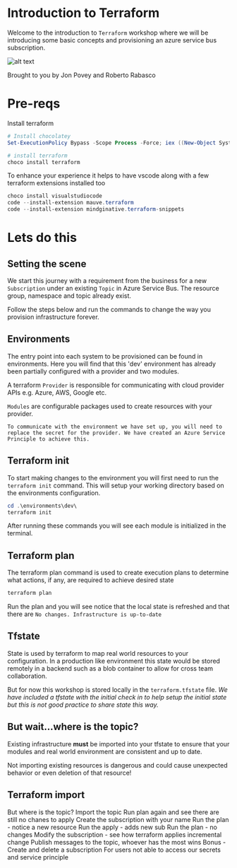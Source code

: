 # Introduction to Terraform
Welcome to the introduction to `Terraform` workshop where we will be introducing some basic concepts and provisioning an azure service bus subscription.

![alt text](https://avatars3.githubusercontent.com/u/29154831?s=280&v=4 "Terraform")

Brought to you by Jon Povey and Roberto Rabasco

# Pre-reqs

Install terraform

```powershell
# Install chocolatey
Set-ExecutionPolicy Bypass -Scope Process -Force; iex ((New-Object System.Net.WebClient).DownloadString('https://chocolatey.org/install.ps1'))

# install terraform
choco install terraform
```

To enhance your experience it helps to have vscode along with a few terraform extensions installed too
```powershell
choco install visualstudiocode
code --install-extension mauve.terraform
code --install-extension mindginative.terraform-snippets
```

# Lets do this
## Setting the scene
We start this journey with a requirement from the business for a new `Subscription` under an existing `Topic` in Azure Service Bus. The resource group, namespace and topic already exist.

Follow the steps below and run the commands to change the way you provision infrastructure forever.

## Environments
The entry point into each system to be provisioned can be found in environments. Here you will find that this 'dev' environment has already been partially configured with a provider and two modules.

A terraform `Provider` is responsible for communicating with cloud provider APIs e.g. Azure, AWS, Google etc.

`Modules` are configurable packages used to create resources with your provider.

```
To communicate with the environment we have set up, you will need to replace the secret for the provider. We have created an Azure Service Principle to achieve this.
```

## Terraform init
To start making changes to the environment you will first need to run the `terraform init` command. This will setup your working directory based on the environments configuration.

```powershell
cd .\environments\dev\
terraform init
```
After running these commands you will see each module is initialized in the terminal.

## Terraform plan
The terraform plan command is used to create execution plans to determine what actions, if any, are required to achieve desired state

```powershell
terraform plan
```
Run the plan and you will see notice that the local state is refreshed and that there are `No changes. Infrastructure is up-to-date`

## Tfstate
State is used by terraform to map real world resources to your configuration. In a production like environment this state would be stored remotely in a backend such as a blob container to allow for cross team collaboration.

But for now this workshop is stored locally in the `terraform.tfstate` file. _We have included a tfstate with the initial check in to help setup the initial state but this is not good practice to share state this way._

## But wait...where is the topic?
Existing infrastructure **must** be imported into your tfstate to ensure that your modules and real world environment are consistent and up to date. 

Not importing existing resources is dangerous and could cause unexpected behavior or even deletion of that resource!

## Terraform import


But where is the topic?
Import the topic
Run plan again and see there are still no chanes to apply
Create the subscription with your name
Run the plan - notice a new resource
Run the apply - adds new sub
Run the plan - no changes
Modify the subscription - see how terraform applies incremental change
Publish messages to the topic, whoever has the most wins
Bonus - Create and delete a subscription
For users not able to access our secrets and service principle